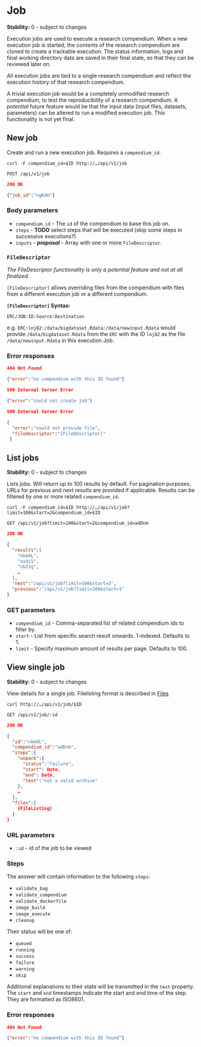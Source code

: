 # Job

__Stability:__ 0 - subject to changes

Execution jobs are used to execute a research compendium. When a new execution job is started, the contents of the research compendium are cloned to create a trackable execution. The status information, logs and final working directory data are saved in their final state, so that they can be reviewed later on.

All execution jobs are tied to a single research compendium and reflect the execution history of that research compendium.

A trivial execution job would be a completely unmodified research compendium, to test the reproducibility of a research compendium. A _potential_ future feature would be that the input data (input files, datasets, parameters) can be altered to run a modified execution job. This functionality is not yet final.

## New job

Create and run a new execution job. Requires a `compendium_id`.

`curl -F compendium_id=$ID http://…/api/v1/job`

`POST /api/v1/job`

```json
200 OK

{"job_id":"ngK4m"}
```

### Body parameters

* `compendium_id` - The `id` of the compendium to base this job on.
* `steps` - __TODO__ select steps that will be executed (skip some steps in successive executions?)
* `inputs` - **_proposal_** - Array with one or more `FileDescriptor`.

### `FileDescriptor`

_The FileDescriptor functionality is only a potential feature and not at all
finalized._

`[FileDescriptor]` allows overriding files from the compendium with files
from a different execution job or a different compendium.

__`[FileDescriptor]` Syntax:__

```
ERC/JOB:ID:Source:Destination
```

e.g. `ERC:lnj82:/data/bigdataset.Rdata:/data/newinput.Rdata` would provide
`/data/bigdataset.Rdata` from the `ERC` with the ID `lnj82` as the file
`/data/newinput.Rdata` in this execution Job.

### Error responses

```json
404 Not Found

{"error":"no compendium with this ID found"}
```

```json
500 Internal Server Error

{"error":"could not create job"}
```

```json
500 Internal Server Error

{
  "error":"could not provide file",
  "filedescriptor":"[FileDescriptor]"
 }
```

## List jobs

__Stability:__ 0 - subject to changes

Lists jobs. Will return up to 100 results by default. For pagination purposes, URLs for previous and next results are provided if applicable. Results can be filtered by one or more related `compendium_id`.

`curl -F compendium_id=$ID http://…/api/v1/job?limit=100&start=2&compendium_id=$ID`

`GET /api/v1/job?limit=100&start=2&compendium_id=a4Dnm`

```json
200 OK

{
  "results":[
    "nkm4L",
    "asdi5",
    "nb2sg",
    …
  ],
  "next":"/api/v1/job?limit=100&start=3",
  "previous":"/api/v1/job?limit=100&start=1"
}
```

### GET parameters

* `compendium_id` - Comma-separated list of related compendium ids to filter by.
* `start` - List from specific search result onwards. 1-indexed. Defaults to 1.
* `limit` - Specify maximum amount of results per page. Defaults to 100.

## View single job

__Stability:__ 0 - subject to changes

View details for a single job. Filelisting format is described in [Files](files.md)

`curl http://…/api/v1/job/$ID`

`GET /api/v1/job/:id`

```json
200 OK

{
  "id":"nkm4L",
  "compendium_id":"a4Dnm",
  "steps":{
    "unpack":{
      "status":"failure",
      "start": Date,
      "end": Date,
      "text":"not a valid archive"
    },
    …
  },
  "files":{
    {FileListing}
  }
}
```

### URL parameters

* `:id` - id of the job to be viewed

### Steps

The answer will contain information to the following `steps`:

* `validate_bag`
* `validate_compendium`
* `validate_dockerfile`
* `image_build`
* `image_execute`
* `cleanup`

Their status will be one of:

* `queued`
* `running`
* `success`
* `failure`
* `warning`
* `skip`

Additional explanations to their state will be transmitted in the `text` property. The `start` and `end` timestamps indicate the start and end time of the step. They are formatted as ISO8601.

### Error responses

```json
404 Not Found

{"error":"no compendium with this ID found"}
```
